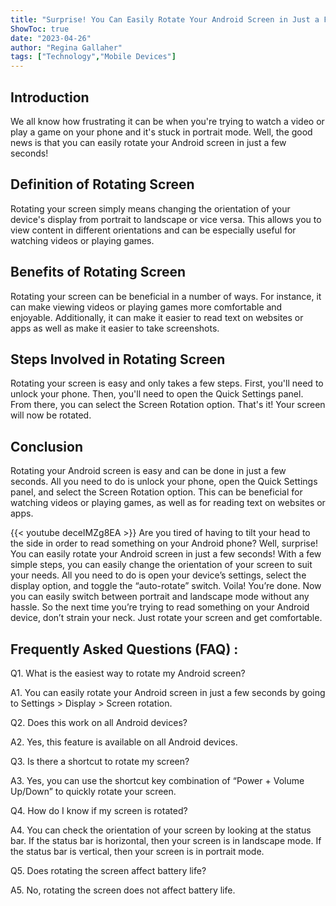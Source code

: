 ```yaml
---
title: "Surprise! You Can Easily Rotate Your Android Screen in Just a Few Seconds!"
ShowToc: true 
date: "2023-04-26"
author: "Regina Gallaher" 
tags: ["Technology","Mobile Devices"]
---
```

## Introduction

We all know how frustrating it can be when you're trying to watch a video or play a game on your phone and it's stuck in portrait mode. Well, the good news is that you can easily rotate your Android screen in just a few seconds!

## Definition of Rotating Screen

Rotating your screen simply means changing the orientation of your device's display from portrait to landscape or vice versa. This allows you to view content in different orientations and can be especially useful for watching videos or playing games.

## Benefits of Rotating Screen

Rotating your screen can be beneficial in a number of ways. For instance, it can make viewing videos or playing games more comfortable and enjoyable. Additionally, it can make it easier to read text on websites or apps as well as make it easier to take screenshots.

## Steps Involved in Rotating Screen

Rotating your screen is easy and only takes a few steps. First, you'll need to unlock your phone. Then, you'll need to open the Quick Settings panel. From there, you can select the Screen Rotation option. That's it! Your screen will now be rotated.

## Conclusion

Rotating your Android screen is easy and can be done in just a few seconds. All you need to do is unlock your phone, open the Quick Settings panel, and select the Screen Rotation option. This can be beneficial for watching videos or playing games, as well as for reading text on websites or apps.

{{< youtube deceIMZg8EA >}} 
Are you tired of having to tilt your head to the side in order to read something on your Android phone? Well, surprise! You can easily rotate your Android screen in just a few seconds! With a few simple steps, you can easily change the orientation of your screen to suit your needs. All you need to do is open your device’s settings, select the display option, and toggle the “auto-rotate” switch. Voila! You’re done. Now you can easily switch between portrait and landscape mode without any hassle. So the next time you’re trying to read something on your Android device, don’t strain your neck. Just rotate your screen and get comfortable.

## Frequently Asked Questions (FAQ) :
Q1. What is the easiest way to rotate my Android screen?

A1. You can easily rotate your Android screen in just a few seconds by going to Settings > Display > Screen rotation. 

Q2. Does this work on all Android devices?

A2. Yes, this feature is available on all Android devices.

Q3. Is there a shortcut to rotate my screen?

A3. Yes, you can use the shortcut key combination of “Power + Volume Up/Down” to quickly rotate your screen.

Q4. How do I know if my screen is rotated?

A4. You can check the orientation of your screen by looking at the status bar. If the status bar is horizontal, then your screen is in landscape mode. If the status bar is vertical, then your screen is in portrait mode.

Q5. Does rotating the screen affect battery life?

A5. No, rotating the screen does not affect battery life.


